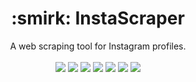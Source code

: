 <h1 align="center"> :smirk: InstaScraper </h2>
<p align="center">
  A web scraping tool for Instagram profiles. <br/> <br/>
  <img src="https://img.shields.io/badge/Platform-Windows-00a2ed.svg" />
  <img src="https://img.shields.io/badge/Version-v0.1beta-brightgreen.svg" />
  <img src="https://img.shields.io/badge/App_Size-2_KB-orange.svg" />
  <img src="https://img.shields.io/badge/Editor-VS_Code-0078d7.svg" />
  <img src="https://img.shields.io/badge/Runtime_Environment-Node.js-68A063.svg" />
  <img src="https://img.shields.io/badge/Library-Puppeteer-0078d7.svg" />
  <img src="https://github.com/cmcodes1/InstaScraper/blob/master/preview.gif" />
</p>
